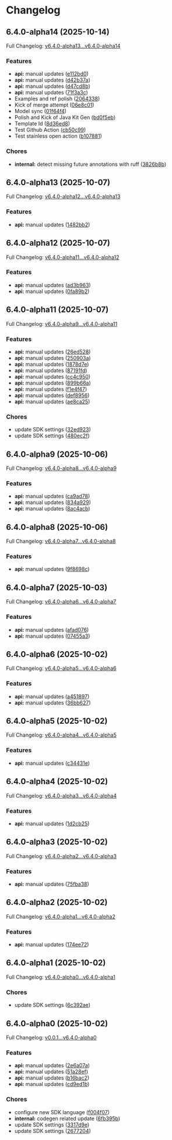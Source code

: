 # Changelog

## 6.4.0-alpha14 (2025-10-14)

Full Changelog: [v6.4.0-alpha13...v6.4.0-alpha14](https://github.com/trycourier/courier-python/compare/v6.4.0-alpha13...v6.4.0-alpha14)

### Features

* **api:** manual updates ([e112bd0](https://github.com/trycourier/courier-python/commit/e112bd07fe318d465a9001f674cefc659de76873))
* **api:** manual updates ([d42b37a](https://github.com/trycourier/courier-python/commit/d42b37ac6d7a7b5c8aa4cc5a3eea1b72cb09afa4))
* **api:** manual updates ([d47cd8b](https://github.com/trycourier/courier-python/commit/d47cd8b0f978bb63366d0a936e8acccd11765b10))
* **api:** manual updates ([71f3a3c](https://github.com/trycourier/courier-python/commit/71f3a3c26f652978c94cc38793ab5092ad67f66a))
* Examples and ref polish ([2064338](https://github.com/trycourier/courier-python/commit/2064338fb827f5e0ad9db7c0b5d4926a40ef8367))
* Kick of merge attempt ([06e8c01](https://github.com/trycourier/courier-python/commit/06e8c015bc29116e7a082d09861f6b6f36302a1b))
* Model sync ([01f64f4](https://github.com/trycourier/courier-python/commit/01f64f404515503bcf81349f9f8ccaa1c6233317))
* Polish and Kick of Java Kit Gen ([bd0f5eb](https://github.com/trycourier/courier-python/commit/bd0f5ebf450895f319e0d1ee2e5ec2c198248137))
* Template Id ([8d36ed8](https://github.com/trycourier/courier-python/commit/8d36ed831629ea1910533783f184c5798fba3aea))
* Test Github Action ([cb50c99](https://github.com/trycourier/courier-python/commit/cb50c99f72467b58071fe058c42acd4359152ea4))
* Test stainless open action ([b107881](https://github.com/trycourier/courier-python/commit/b107881432227ac071760c1f2918bf69ec4aec8d))


### Chores

* **internal:** detect missing future annotations with ruff ([3826b8b](https://github.com/trycourier/courier-python/commit/3826b8b4fbe88b0e2b536c176e9ae7da86446445))

## 6.4.0-alpha13 (2025-10-07)

Full Changelog: [v6.4.0-alpha12...v6.4.0-alpha13](https://github.com/trycourier/courier-python/compare/v6.4.0-alpha12...v6.4.0-alpha13)

### Features

* **api:** manual updates ([1482bb2](https://github.com/trycourier/courier-python/commit/1482bb27d45147a4b65e671b81faaff53f786225))

## 6.4.0-alpha12 (2025-10-07)

Full Changelog: [v6.4.0-alpha11...v6.4.0-alpha12](https://github.com/trycourier/courier-python/compare/v6.4.0-alpha11...v6.4.0-alpha12)

### Features

* **api:** manual updates ([ad3b963](https://github.com/trycourier/courier-python/commit/ad3b9633fa1ceba37addacfde355a595d61b4e10))
* **api:** manual updates ([0fa89b2](https://github.com/trycourier/courier-python/commit/0fa89b2c933ae9f5cb8ca2510ee37a4b6cc2db5f))

## 6.4.0-alpha11 (2025-10-07)

Full Changelog: [v6.4.0-alpha9...v6.4.0-alpha11](https://github.com/trycourier/courier-python/compare/v6.4.0-alpha9...v6.4.0-alpha11)

### Features

* **api:** manual updates ([26ed528](https://github.com/trycourier/courier-python/commit/26ed528ff384d590feeef3405b5e2cb15136c25b))
* **api:** manual updates ([250903a](https://github.com/trycourier/courier-python/commit/250903a54c817c31f369d7739bb16f4a1a693c24))
* **api:** manual updates ([1878d7e](https://github.com/trycourier/courier-python/commit/1878d7ebb8b8b6ab96c48cade6e8adc7f85ee73f))
* **api:** manual updates ([87191fd](https://github.com/trycourier/courier-python/commit/87191fd3b6b369946744a4d5459979c3c6b1fead))
* **api:** manual updates ([cc4c950](https://github.com/trycourier/courier-python/commit/cc4c9500b58b8d337a59f79cd7ca58ab1ee4e4fc))
* **api:** manual updates ([899b66a](https://github.com/trycourier/courier-python/commit/899b66a240ea0dee22607751d8b1f6375b656610))
* **api:** manual updates ([f1e4f47](https://github.com/trycourier/courier-python/commit/f1e4f47468781a5bd3b7e2f001570d7990c85f00))
* **api:** manual updates ([def8956](https://github.com/trycourier/courier-python/commit/def895610f763927486200d52191229730b676a4))
* **api:** manual updates ([ae8ca25](https://github.com/trycourier/courier-python/commit/ae8ca2565fbaed044943de63bd72ecb2db329815))


### Chores

* update SDK settings ([32ed923](https://github.com/trycourier/courier-python/commit/32ed923a5ad675ec4e1f70623dca1e7447dda737))
* update SDK settings ([480ec2f](https://github.com/trycourier/courier-python/commit/480ec2f6dde592809c21ce10e834686bf56bb4f9))

## 6.4.0-alpha9 (2025-10-06)

Full Changelog: [v6.4.0-alpha8...v6.4.0-alpha9](https://github.com/trycourier/courier-python/compare/v6.4.0-alpha8...v6.4.0-alpha9)

### Features

* **api:** manual updates ([ca9ad78](https://github.com/trycourier/courier-python/commit/ca9ad7836de13c74bb8079dbee85e24b952a3062))
* **api:** manual updates ([834a929](https://github.com/trycourier/courier-python/commit/834a929017d2cce9fc436c74ed2ee62dc35755b4))
* **api:** manual updates ([8ac4acb](https://github.com/trycourier/courier-python/commit/8ac4acb4c4b727f5909b362bed3feec644e4b619))

## 6.4.0-alpha8 (2025-10-06)

Full Changelog: [v6.4.0-alpha7...v6.4.0-alpha8](https://github.com/trycourier/courier-python/compare/v6.4.0-alpha7...v6.4.0-alpha8)

### Features

* **api:** manual updates ([9f8698c](https://github.com/trycourier/courier-python/commit/9f8698cc478334c02ee28e1b9149f9f255887f35))

## 6.4.0-alpha7 (2025-10-03)

Full Changelog: [v6.4.0-alpha6...v6.4.0-alpha7](https://github.com/trycourier/courier-python/compare/v6.4.0-alpha6...v6.4.0-alpha7)

### Features

* **api:** manual updates ([afad076](https://github.com/trycourier/courier-python/commit/afad076eed4506db36e9997072a6c74bc127a64e))
* **api:** manual updates ([07455a3](https://github.com/trycourier/courier-python/commit/07455a32228d749413929e164d47b504edd86354))

## 6.4.0-alpha6 (2025-10-02)

Full Changelog: [v6.4.0-alpha5...v6.4.0-alpha6](https://github.com/trycourier/courier-python/compare/v6.4.0-alpha5...v6.4.0-alpha6)

### Features

* **api:** manual updates ([a451897](https://github.com/trycourier/courier-python/commit/a45189735dca2ee6983378929a634b606b9020e2))
* **api:** manual updates ([36bb627](https://github.com/trycourier/courier-python/commit/36bb62743986c845fad2f3fecaa188d7de556385))

## 6.4.0-alpha5 (2025-10-02)

Full Changelog: [v6.4.0-alpha4...v6.4.0-alpha5](https://github.com/trycourier/courier-python/compare/v6.4.0-alpha4...v6.4.0-alpha5)

### Features

* **api:** manual updates ([c34431e](https://github.com/trycourier/courier-python/commit/c34431efa9d87ddf206192dec64b06889c900a45))

## 6.4.0-alpha4 (2025-10-02)

Full Changelog: [v6.4.0-alpha3...v6.4.0-alpha4](https://github.com/trycourier/courier-python/compare/v6.4.0-alpha3...v6.4.0-alpha4)

### Features

* **api:** manual updates ([1d2cb25](https://github.com/trycourier/courier-python/commit/1d2cb258a5765cdf7aa8ce86158b01947565530b))

## 6.4.0-alpha3 (2025-10-02)

Full Changelog: [v6.4.0-alpha2...v6.4.0-alpha3](https://github.com/trycourier/courier-python/compare/v6.4.0-alpha2...v6.4.0-alpha3)

### Features

* **api:** manual updates ([75fba38](https://github.com/trycourier/courier-python/commit/75fba382fb63386480b3b12b3d48ee329244e85d))

## 6.4.0-alpha2 (2025-10-02)

Full Changelog: [v6.4.0-alpha1...v6.4.0-alpha2](https://github.com/trycourier/courier-python/compare/v6.4.0-alpha1...v6.4.0-alpha2)

### Features

* **api:** manual updates ([174ee72](https://github.com/trycourier/courier-python/commit/174ee72b20f2dca6ec5f680f0ed6d7efabc1833a))

## 6.4.0-alpha1 (2025-10-02)

Full Changelog: [v6.4.0-alpha0...v6.4.0-alpha1](https://github.com/trycourier/courier-python/compare/v6.4.0-alpha0...v6.4.0-alpha1)

### Chores

* update SDK settings ([6c392ae](https://github.com/trycourier/courier-python/commit/6c392ae4d5e6a1d41eb3b175964978d79a783f58))

## 6.4.0-alpha0 (2025-10-02)

Full Changelog: [v0.0.1...v6.4.0-alpha0](https://github.com/trycourier/courier-python/compare/v0.0.1...v6.4.0-alpha0)

### Features

* **api:** manual updates ([2e6a07a](https://github.com/trycourier/courier-python/commit/2e6a07ab17a63673de30d2dd088a492e1ecf5073))
* **api:** manual updates ([51a28ef](https://github.com/trycourier/courier-python/commit/51a28efc4e1d20328556ae691fe4a768bbb277b4))
* **api:** manual updates ([b16bac2](https://github.com/trycourier/courier-python/commit/b16bac2553d106e3ddc040bdfe3beac79f8c0408))
* **api:** manual updates ([cd9ed1b](https://github.com/trycourier/courier-python/commit/cd9ed1b563215b6896734669bd041c091f0db29a))


### Chores

* configure new SDK language ([f004f07](https://github.com/trycourier/courier-python/commit/f004f07aabba46f78d7834c62b4ef1ce4ec11759))
* **internal:** codegen related update ([6fb395b](https://github.com/trycourier/courier-python/commit/6fb395bb3062bb749130c8f6345fbfcd693d2584))
* update SDK settings ([3317d9e](https://github.com/trycourier/courier-python/commit/3317d9ec8f294d05ddd89e3b2e7f5da9a8716127))
* update SDK settings ([2677204](https://github.com/trycourier/courier-python/commit/2677204576bea283de2c5f7e17cad008a0ca497b))
